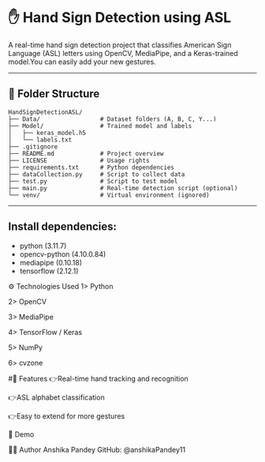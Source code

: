 # ✋ Hand Sign Detection using ASL

A real-time hand sign detection project that classifies American Sign Language (ASL) letters using OpenCV, MediaPipe, and a Keras-trained model.You can easily add your new gestures.

---

## 📁 Folder Structure

```
HandSignDetectionASL/
├── Data/                 # Dataset folders (A, B, C, Y...)
├── Model/                # Trained model and labels
│   ├── keras_model.h5
│   └── labels.txt
├── .gitignore
├── README.md             # Project overview
├── LICENSE               # Usage rights
├── requirements.txt      # Python dependencies
├── dataCollection.py     # Script to collect data
├── test.py               # Script to test model
├── main.py               # Real-time detection script (optional)
└── venv/                 # Virtual environment (ignored)
```

---
   
## Install dependencies:
* python (3.11.7)
* opencv-python (4.10.0.84)
* mediapipe (0.10.18)
* tensorflow (2.12.1)

⚙️ Technologies Used
1> Python

2> OpenCV

3> MediaPipe

4> TensorFlow / Keras

5> NumPy

6> cvzone

#📌 Features
👉Real-time hand tracking and recognition

👉ASL alphabet classification

👉Easy to extend for more gestures

🧪 Demo



🙋‍♀️ Author
Anshika Pandey
GitHub: @anshikaPandey11
